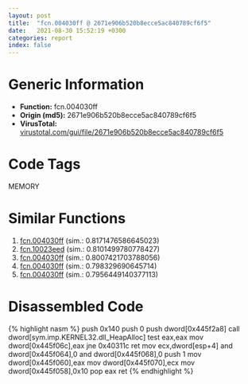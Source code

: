 ```yaml
---
layout: post
title:  "fcn.004030ff @ 2671e906b520b8ecce5ac840789cf6f5"
date:   2021-08-30 15:52:19 +0300
categories: report
index: false
---
```


# Generic Information
- **Function:** fcn.004030ff
- **Origin (md5):** 2671e906b520b8ecce5ac840789cf6f5
- **VirusTotal:** [virustotal.com/gui/file/2671e906b520b8ecce5ac840789cf6f5][virustotal_ref]

# Code Tags
<span class="tag" id="MEMORY">MEMORY</span>


# Similar Functions

1. [fcn.004030ff][similar_1_ref] (sim.: 0.8171476586645023)
2. [fcn.10023eed][similar_2_ref] (sim.: 0.8101499780778427)
3. [fcn.004030ff][similar_3_ref] (sim.: 0.8007421703788056)
4. [fcn.004030ff][similar_4_ref] (sim.: 0.798329690645714)
5. [fcn.004030ff][similar_5_ref] (sim.: 0.7956449140377113)


# Disassembled Code

{% highlight nasm %}
push 0x140
push 0
push dword[0x445f2a8]
call dword[sym.imp.KERNEL32.dll_HeapAlloc]
test eax,eax
mov dword[0x445f06c],eax
jne 0x40311c
ret 
mov ecx,dword[esp+4]
and dword[0x445f064],0
and dword[0x445f068],0
push 1
mov dword[0x445f060],eax
mov dword[0x445f070],ecx
mov dword[0x445f058],0x10
pop eax
ret 
{% endhighlight %}


[similar_1_ref]: /report/fcn.004030ff@b5eea20048e4cae4d6d5cf217b3bf6aa
[similar_2_ref]: /report/fcn.10023eed@a7a698c732cb880967bd1318dc083d69
[similar_3_ref]: /report/fcn.004030ff@f7e82c158979ed94604a574150f80bf3
[similar_4_ref]: /report/fcn.004030ff@90e6d872b1a6ca033a237e29666d0d93
[similar_5_ref]: /report/fcn.004030ff@cbc200f66cbffbddf5df52f7c0da283a
[virustotal_ref]: https://www.virustotal.com/gui/file/2671e906b520b8ecce5ac840789cf6f5